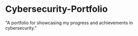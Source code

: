 # Cybersecurity-Portfolio
"A portfolio for showcasing my progress and achievements in cybersecurity." 
